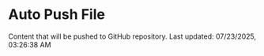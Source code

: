 # Auto Push File

Content that will be pushed to GitHub repository.
Last updated: 07/23/2025, 03:26:38 AM